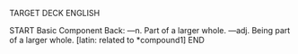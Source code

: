 TARGET DECK
ENGLISH

START
Basic
Component
Back: —n. Part of a larger whole. —adj. Being part of a larger whole. [latin: related to *compound1]
END
